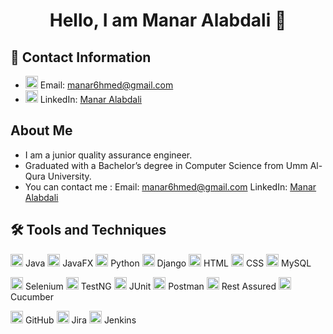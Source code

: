 # <div align="center">Hello, I am Manar Alabdali 🌟</div>

## 📧 Contact Information
- <a href="mailto:manar6hmed@gmail.com"><img src="https://img.icons8.com/external-flatart-icons-outline-flatarticons/64/000000/external-mail-interface-flatart-icons-outline-flatarticons.png" width="20"/></a> Email: [manar6hmed@gmail.com](mailto:manar6hmed@gmail.com)
- <img src="https://img.icons8.com/ios-filled/50/000000/linkedin.png" width="20"/> LinkedIn: [Manar Alabdali](https://www.linkedin.com/in/manaralabdali/)

## About Me
- I am a junior quality assurance engineer.
- Graduated with a Bachelor’s degree in Computer Science from Umm Al-Qura University.
- You can contact me : Email: [manar6hmed@gmail.com](mailto:manar6hmed@gmail.com) LinkedIn: [Manar Alabdali](https://www.linkedin.com/in/manaralabdali/)


## 🛠️ Tools and Techniques
<img src="https://upload.wikimedia.org/wikipedia/en/thumb/3/30/Java_programming_language_logo.svg/100px-Java_programming_language_logo.svg.png" width="20"/> Java 
<img src="https://upload.wikimedia.org/wikipedia/en/thumb/6/68/JavaFX_Logo.svg/100px-JavaFX_Logo.svg.png" width="20"/> JavaFX 
<img src="https://upload.wikimedia.org/wikipedia/commons/thumb/c/c3/Python-logo-notext.svg/100px-Python-logo-notext.svg.png" width="20"/> Python 
<img src="https://upload.wikimedia.org/wikipedia/commons/thumb/7/75/Django_logo.svg/100px-Django_logo.svg.png" width="20"/> Django 
<img src="https://upload.wikimedia.org/wikipedia/commons/thumb/6/61/HTML5_logo_and_wordmark.svg/100px-HTML5_logo_and_wordmark.svg.png" width="20"/> HTML 
<img src="https://upload.wikimedia.org/wikipedia/commons/thumb/d/d5/CSS3_logo_and_wordmark.svg/100px-CSS3_logo_and_wordmark.svg.png" width="20"/> CSS 
<img src="https://upload.wikimedia.org/wikipedia/commons/thumb/6/62/MySQL.svg/100px-MySQL.svg.png" width="20"/> MySQL 

<img src="https://upload.wikimedia.org/wikipedia/commons/thumb/d/d5/Selenium_Logo.png/100px-Selenium_Logo.png" width="20"/> Selenium 
<img src="https://upload.wikimedia.org/wikipedia/en/thumb/9/9e/TestNG.png/100px-TestNG.png" width="20"/> TestNG 
<img src="https://upload.wikimedia.org/wikipedia/commons/thumb/4/41/JUnit_logo.svg/100px-JUnit_logo.svg.png" width="20"/> JUnit 
<img src="https://upload.wikimedia.org/wikipedia/en/thumb/6/64/Postman_icon.png/100px-Postman_icon.png" width="20"/> Postman 
<img src="https://miro.medium.com/max/600/1*tY3v0zTWm1MYJ0r9qsmHYA.png" width="20"/> Rest Assured 
<img src="https://upload.wikimedia.org/wikipedia/en/thumb/5/5e/Cucumber-logo.png/100px-Cucumber-logo.png" width="20"/> Cucumber 

<img src="https://upload.wikimedia.org/wikipedia/commons/thumb/9/91/Octicons-mark-github.svg/100px-Octicons-mark-github.svg.png" width="20"/> GitHub 
<img src="https://upload.wikimedia.org/wikipedia/en/thumb/8/8e/Atlassian_Jira_%28software%29_logo.svg/100px-Atlassian_Jira_%28software%29_logo.svg.png" width="20"/> Jira 
<img src="https://upload.wikimedia.org/wikipedia/commons/thumb/e/e9/Jenkins_logo.svg/100px-Jenkins_logo.svg.png" width="20"/> Jenkins 
